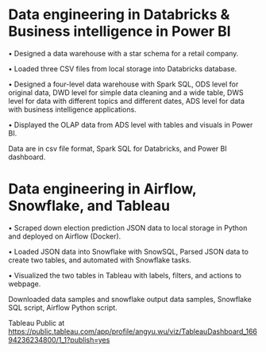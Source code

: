 # Data engineering in Databricks & Business intelligence in Power BI
•	Designed a data warehouse with a star schema for a retail company.

•	Loaded three CSV files from local storage into Databricks database.

•	Designed a four-level data warehouse with Spark SQL, ODS level for original data, DWD level for simple data cleaning and a wide table, DWS level for data with different topics and different dates, ADS level for data with business intelligence applications.

•	Displayed the OLAP data from ADS level with tables and visuals in Power BI.

Data are in csv file format, Spark SQL for Databricks, and Power BI dashboard.

# Data engineering in Airflow, Snowflake, and Tableau
•	Scraped down election prediction JSON data to local storage in Python and deployed on Airflow (Docker).

•	Loaded JSON data into Snowflake with SnowSQL, Parsed JSON data to create two tables, and automated with Snowflake tasks.

•	Visualized the two tables in Tableau with labels, filters, and actions to webpage.

Downloaded data samples and snowflake output data samples, Snowflake SQL script, Airflow Python script.

Tableau Public at https://public.tableau.com/app/profile/angyu.wu/viz/TableauDashboard_16694236234800/1_1?publish=yes


